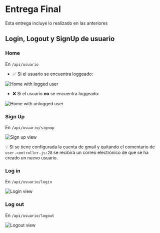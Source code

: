 # Entrega Final

Esta entrega incluye lo realizado en las anteriores

## Login, Logout y SignUp de usuario

### Home

En `/api/usuario`

- ✅ Si el usuario se encuentra loggeado:

<img src="../Proyecto-Final/imagesReadme/homeLogged.png" alt="Home with logged user"/>

- ❌ Si el usuario **no** se encuentra loggeado:

<img src="../Proyecto-Final/imagesReadme/homeNotLogged.png" alt="Home with unlogged user"/>

### Sign Up

En `/api/usuario/signup`

<img src="../Proyecto-Final/imagesReadme/signUpView.png" alt="Sign up view"/>

💡 Si se tiene configurada la cuenta de gmail y quitando el comentario de `user.controller.js:28` se recibirá un correo electrónico de que se ha creado un nuevo usuario.

### Log in

En `/api/usuario/login`

<img src="../Proyecto-Final/imagesReadme/loginView.png" alt="Login view"/>

### Log out

En `/api/usuario/logout`

<img src="../Proyecto-Final/imagesReadme/logoutView.png" alt="Logout view"/>
